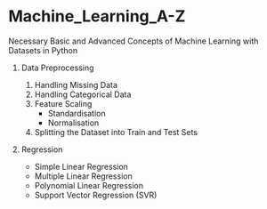 # Machine_Learning_A-Z
Necessary Basic and Advanced Concepts of Machine Learning with Datasets in Python

1. Data Preprocessing
    1. Handling Missing Data
    2. Handling Categorical Data
    3. Feature Scaling
        - Standardisation
        - Normalisation
    4. Splitting the Dataset into Train and Test Sets

2. Regression
    - Simple Linear Regression
    - Multiple Linear Regression
    - Polynomial Linear Regression
    - Support Vector Regression (SVR)
    
